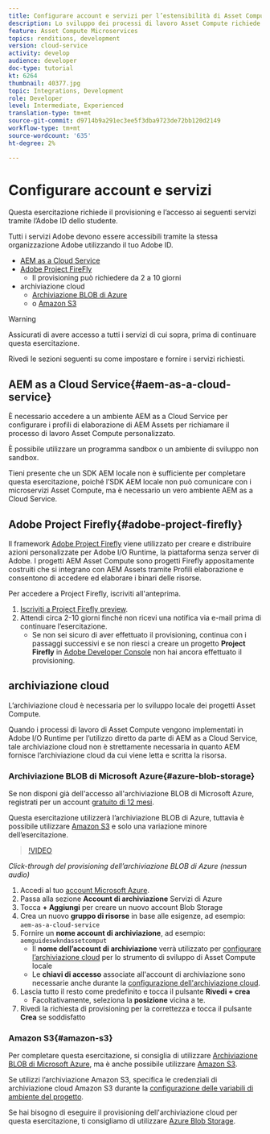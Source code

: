 ```yaml
---
title: Configurare account e servizi per l’estensibilità di Asset Compute
description: Lo sviluppo dei processi di lavoro Asset Compute richiede l’accesso a account e servizi, tra cui AEM as a Cloud Service, Adobe Project Firefly e l’archiviazione cloud fornita da Microsoft o Amazon.
feature: Asset Compute Microservices
topics: renditions, development
version: cloud-service
activity: develop
audience: developer
doc-type: tutorial
kt: 6264
thumbnail: 40377.jpg
topic: Integrations, Development
role: Developer
level: Intermediate, Experienced
translation-type: tm+mt
source-git-commit: d9714b9a291ec3ee5f3dba9723de72bb120d2149
workflow-type: tm+mt
source-wordcount: '635'
ht-degree: 2%

---
```



# Configurare account e servizi

Questa esercitazione richiede il provisioning e l’accesso ai seguenti servizi tramite l’Adobe ID dello studente.

Tutti i servizi Adobe devono essere accessibili tramite la stessa organizzazione Adobe utilizzando il tuo Adobe ID.

+ [AEM as a Cloud Service](#aem-as-a-cloud-service)
+ [Adobe Project FireFly](#adobe-project-firefly)
   + Il provisioning può richiedere da 2 a 10 giorni
+ archiviazione cloud
   + [Archiviazione BLOB di Azure](https://azure.microsoft.com/en-us/services/storage/blobs/)
   + o [Amazon S3](https://aws.amazon.com/s3/?did=ft_card&amp;trk=ft_card)

>[!WARNING]
>
>Assicurati di avere accesso a tutti i servizi di cui sopra, prima di continuare questa esercitazione.
> 
> Rivedi le sezioni seguenti su come impostare e fornire i servizi richiesti.

## AEM as a Cloud Service{#aem-as-a-cloud-service}

È necessario accedere a un ambiente AEM as a Cloud Service per configurare i profili di elaborazione di AEM Assets per richiamare il processo di lavoro Asset Compute personalizzato.

È possibile utilizzare un programma sandbox o un ambiente di sviluppo non sandbox.

Tieni presente che un SDK AEM locale non è sufficiente per completare questa esercitazione, poiché l’SDK AEM locale non può comunicare con i microservizi Asset Compute, ma è necessario un vero ambiente AEM as a Cloud Service.

## Adobe Project Firefly{#adobe-project-firefly}

Il framework [Adobe Project Firefly](https://www.adobe.io/apis/experienceplatform/project-firefly.html) viene utilizzato per creare e distribuire azioni personalizzate per Adobe I/O Runtime, la piattaforma senza server di Adobe. I progetti AEM Asset Compute sono progetti Firefly appositamente costruiti che si integrano con AEM Assets tramite Profili elaborazione e consentono di accedere ed elaborare i binari delle risorse.

Per accedere a Project Firefly, iscriviti all&#39;anteprima.

1. [Iscriviti a Project Firefly preview](https://adobeio.typeform.com/to/obqgRm).
1. Attendi circa 2-10 giorni finché non ricevi una notifica via e-mail prima di continuare l’esercitazione.
   + Se non sei sicuro di aver effettuato il provisioning, continua con i passaggi successivi e se non riesci a creare un progetto __Project Firefly__ in [Adobe Developer Console](https://console.adobe.io) non hai ancora effettuato il provisioning.

## archiviazione cloud

L’archiviazione cloud è necessaria per lo sviluppo locale dei progetti Asset Compute.

Quando i processi di lavoro di Asset Compute vengono implementati in Adobe I/O Runtime per l’utilizzo diretto da parte di AEM as a Cloud Service, tale archiviazione cloud non è strettamente necessaria in quanto AEM fornisce l’archiviazione cloud da cui viene letta e scritta la risorsa.

### Archiviazione BLOB di Microsoft Azure{#azure-blob-storage}

Se non disponi già dell&#39;accesso all&#39;archiviazione BLOB di Microsoft Azure, registrati per un account [gratuito di 12 mesi](https://azure.microsoft.com/en-us/free/).

Questa esercitazione utilizzerà l’archiviazione BLOB di Azure, tuttavia è possibile utilizzare [Amazon S3](#amazon-s3) e solo una variazione minore dell’esercitazione.

>[!VIDEO](https://video.tv.adobe.com/v/40377/?quality=12&learn=on)

_Click-through del provisioning dell’archiviazione BLOB di Azure (nessun audio)_


1. Accedi al tuo [account Microsoft Azure](https://azure.microsoft.com/en-us/account/).
1. Passa alla sezione __Account di archiviazione__ Servizi di Azure
1. Tocca __+ Aggiungi__ per creare un nuovo account Blob Storage
1. Crea un nuovo __gruppo di risorse__ in base alle esigenze, ad esempio: `aem-as-a-cloud-service`
1. Fornire un __nome account di archiviazione__, ad esempio: `aemguideswkndassetcomput`
   + Il __nome dell’account di archiviazione__ verrà utilizzato per [configurare l’archiviazione cloud](../develop/environment-variables.md) per lo strumento di sviluppo di Asset Compute locale
   + Le __chiavi di accesso__ associate all&#39;account di archiviazione sono necessarie anche durante la [configurazione dell&#39;archiviazione cloud](../develop/environment-variables.md).
1. Lascia tutto il resto come predefinito e tocca il pulsante __Rivedi + crea__
   + Facoltativamente, seleziona la __posizione__ vicina a te.
1. Rivedi la richiesta di provisioning per la correttezza e tocca il pulsante __Crea__ se soddisfatto

### Amazon S3{#amazon-s3}

Per completare questa esercitazione, si consiglia di utilizzare [Archiviazione BLOB di Microsoft Azure](#azure-blob-storage), ma è anche possibile utilizzare [Amazon S3](https://aws.amazon.com/s3/?did=ft_card&amp;trk=ft_card).

Se utilizzi l’archiviazione Amazon S3, specifica le credenziali di archiviazione cloud Amazon S3 durante la [configurazione delle variabili di ambiente del progetto](../develop/environment-variables.md#amazon-s3).

Se hai bisogno di eseguire il provisioning dell&#39;archiviazione cloud per questa esercitazione, ti consigliamo di utilizzare [Azure Blob Storage](#azure-blob-storage).
